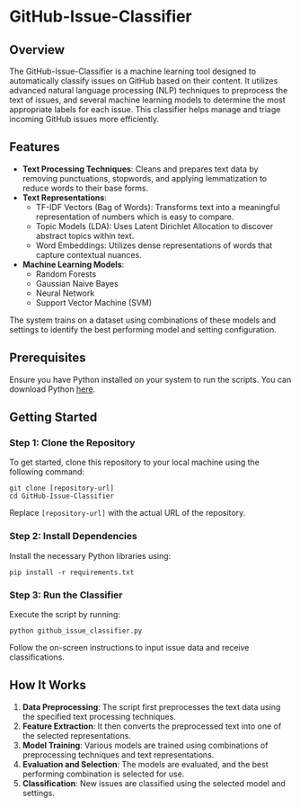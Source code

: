 # GitHub-Issue-Classifier

## Overview
The GitHub-Issue-Classifier is a machine learning tool designed to automatically classify issues on GitHub based on their content. It utilizes advanced natural language processing (NLP) techniques to preprocess the text of issues, and several machine learning models to determine the most appropriate labels for each issue. This classifier helps manage and triage incoming GitHub issues more efficiently.

## Features
- **Text Processing Techniques**: Cleans and prepares text data by removing punctuations, stopwords, and applying lemmatization to reduce words to their base forms.
- **Text Representations**:
  - TF-IDF Vectors (Bag of Words): Transforms text into a meaningful representation of numbers which is easy to compare.
  - Topic Models (LDA): Uses Latent Dirichlet Allocation to discover abstract topics within text.
  - Word Embeddings: Utilizes dense representations of words that capture contextual nuances.
- **Machine Learning Models**:
  - Random Forests
  - Gaussian Naive Bayes
  - Neural Network
  - Support Vector Machine (SVM)

The system trains on a dataset using combinations of these models and settings to identify the best performing model and setting configuration.

## Prerequisites
Ensure you have Python installed on your system to run the scripts. You can download Python [here](https://www.python.org/downloads/).

## Getting Started

### Step 1: Clone the Repository
To get started, clone this repository to your local machine using the following command:
```
git clone [repository-url]
cd GitHub-Issue-Classifier
```
Replace `[repository-url]` with the actual URL of the repository.

### Step 2: Install Dependencies
Install the necessary Python libraries using:
```
pip install -r requirements.txt
```

### Step 3: Run the Classifier
Execute the script by running:

```
python github_issue_classifier.py
```
Follow the on-screen instructions to input issue data and receive classifications.

## How It Works
1. **Data Preprocessing**: The script first preprocesses the text data using the specified text processing techniques.
2. **Feature Extraction**: It then converts the preprocessed text into one of the selected representations.
3. **Model Training**: Various models are trained using combinations of preprocessing techniques and text representations.
4. **Evaluation and Selection**: The models are evaluated, and the best performing combination is selected for use.
5. **Classification**: New issues are classified using the selected model and settings.
